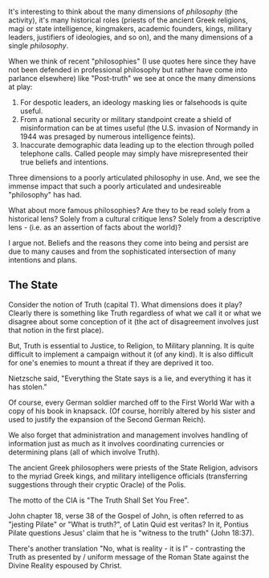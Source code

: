 It's interesting to think about the many dimensions of *philosophy* (the activity), it's many historical roles (priests of the ancient Greek religions, magi or state intelligence, kingmakers, academic founders, kings, military leaders, justifiers of ideologies, and so on), and the many dimensions of a single *philosophy*.

When we think of recent "philosophies" (I use quotes here since they have not been defended in professional philosophy but rather have come into parlance elsewhere) like "Post-truth" we see at once the many dimensions at play:

1. For despotic leaders, an ideology masking lies or falsehoods is quite useful.
1. From a national security or military standpoint create a shield of misinformation can be at times useful (the U.S. invasion of Normandy in 1944 was presaged by numerous intelligence feints).
1. Inaccurate demographic data leading up to the election through polled telephone calls. Called people may simply have misrepresented their true beliefs and intentions.

Three dimensions to a poorly articulated philosophy in use. And, we see the immense impact that such a poorly articulated and undesireable "philosophy" has had. 

What about more famous philosophies? Are they to be read solely from a historical lens? Solely from a cultural critique lens? Solely from a descriptive lens - (i.e. as an assertion of facts about the world)?

I argue not. Beliefs and the reasons they come into being and persist are due to many causes and from the sophisticated intersection of many intentions and plans.

## The State

Consider the notion of Truth (capital T). What dimensions does it play? Clearly there is something like Truth regardless of what we call it or what we disagree about some conception of it (the act of disagreement involves just that notion in the first place). 

But, Truth is essential to Justice, to Religion, to Military planning. It is quite difficult to implement a campaign without it (of any kind). It is also difficult for one's enemies to mount a threat if they are deprived it too.

Nietzsche said, "Everything the State says is a lie, and everything it has it has stolen." 

Of course, every German soldier marched off to the First World War with a copy of his book in knapsack. (Of course, horribly altered by his sister and used to justify the expansion of the Second German Reich).

We also forget that administration and management involves handling of information just as much as it involves coordinating currencies or determining plans (all of which involve Truth). 

The ancient Greek philosophers were priests of the State Religion, advisors to the myriad Greek kings, and military intelligence officials (transferring suggestions through their cryptic Oracle) of the Polis.

The motto of the CIA is "The Truth Shall Set You Free".

John chapter 18, verse 38 of the Gospel of John, is often referred to as "jesting Pilate" or "What is truth?", of Latin Quid est veritas? In it, Pontius Pilate questions Jesus' claim that he is "witness to the truth" (John 18:37).

There's another translation "No, what is reality - it is I" - contrasting the Truth as presented by / uniform message of the Roman State against the Divine Reality espoused by Christ.